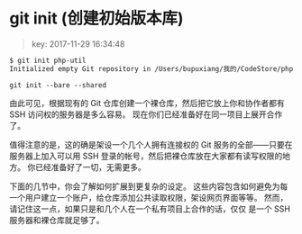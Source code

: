 # git init (创建初始版本库)
>key: 2017-11-29 16:34:48  

```bash
$ git init php-util
Initialized empty Git repository in /Users/bupuxiang/我的/CodeStore/php-util/.git/
```


```
git init --bare --shared
```
由此可见，根据现有的 Git 仓库创建一个裸仓库，然后把它放上你和协作者都有 SSH 访问权的服务器是多么容易。 现在你们已经准备好在同一项目上展开合作了。

值得注意的是，这的确是架设一个几个人拥有连接权的 Git 服务的全部——只要在服务器上加入可以用 SSH 登录的帐号，然后把裸仓库放在大家都有读写权限的地方。 你已经准备好了一切，无需更多。

下面的几节中，你会了解如何扩展到更复杂的设定。 这些内容包含如何避免为每一个用户建立一个账户，给仓库添加公共读取权限，架设网页界面等等。 然而，请记住这一点，如果只是和几个人在一个私有项目上合作的话，仅仅 是一个 SSH 服务器和裸仓库就足够了。